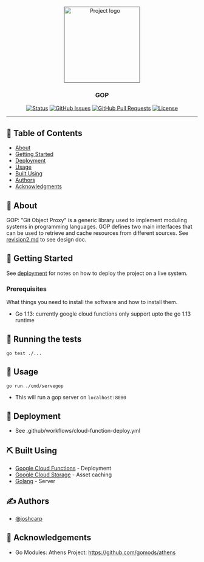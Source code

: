 <p align="center">
  <a href="" rel="noopener">
 <img width=200px height=200px src="https://user-images.githubusercontent.com/32605850/97817997-df110f80-1cf3-11eb-9fae-2db765d09563.png" alt="Project logo"></a>
</p>


<h3 align="center">GOP</h3>

<div align="center">

  [![Status](https://img.shields.io/badge/status-active-success.svg)]() 
  [![GitHub Issues](https://img.shields.io/github/issues/joshcarp/gop)](https://github.com/joshcarp/gop/issues)
  [![GitHub Pull Requests](https://img.shields.io/github/issues-pr/joshcarp/gop)](https://github.com/joshcarp/gop/pulls)
  [![License](https://img.shields.io/badge/license-apache2-blue.svg)](/LICENSE)

</div>

---


## 📝 Table of Contents
- [About](#about)
- [Getting Started](#getting_started)
- [Deployment](#deployment)
- [Usage](#usage)
- [Built Using](#built_using)
- [Authors](#authors)
- [Acknowledgments](#acknowledgement)

## 🧐 About <a name = "about"></a>
GOP: "Git Object Proxy" is a generic library used to implement moduling systems in programming languages. 
GOP defines two main interfaces that can be used to retrieve and cache resources from different sources. 
See [revision2.md](/design/revision2.md) to see design doc. 

## 🏁 Getting Started <a name = "getting_started"></a>

See [deployment](#deployment) for notes on how to deploy the project on a live system.

### Prerequisites
What things you need to install the software and how to install them.
- Go 1.13: currently google cloud functions only support upto the go 1.13 runtime

## 🔧 Running the tests <a name = "tests"></a>

`go test ./...`

## 🎈 Usage <a name="usage"></a>
`go run ./cmd/servegop`
- This will run a gop server on `localhost:8080`


## 🚀 Deployment <a name = "deployment"></a>

- See .github/workflows/cloud-function-deploy.yml

## ⛏️ Built Using <a name = "built_using"></a>
- [Google Cloud Functions](https://cloud.google.com/functions/) - Deployment
- [Google Cloud Storage](https://cloud.google.com/storage/) - Asset caching
- [Golang](https://golang.org/) - Server 

## ✍️ Authors <a name = "authors"></a>
- [@joshcarp](https://github.com/joshcarp)

## 🎉 Acknowledgements <a name = "acknowledgement"></a>
- Go Modules: Athens Project: https://github.com/gomods/athens 